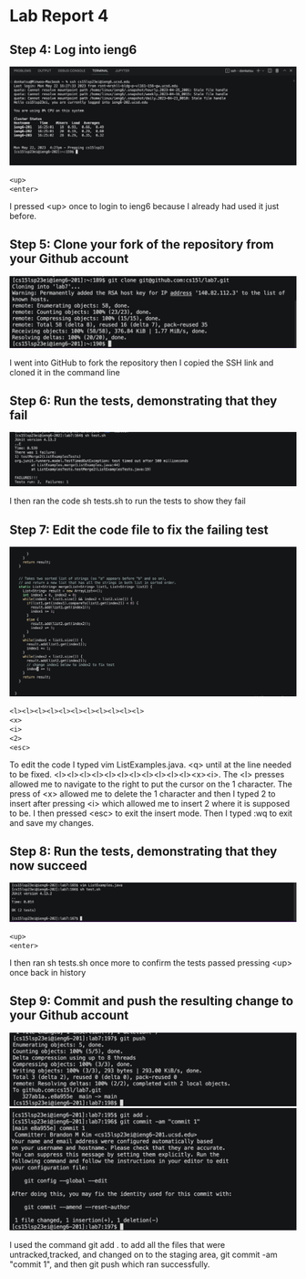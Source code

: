 # Lab Report 4


## Step 4: Log into ieng6

![Image](lr41.jpg)

```
<up>
<enter>
```

I pressed \<up\> once to login to ieng6 because I already had used it just before.

## Step 5: Clone your fork of the repository from your Github account

![Image](lr4clone.jpg)

I went into GitHub to fork the repository then I copied the SSH link and cloned it in the command line

## Step 6: Run the tests, demonstrating that they fail

![Image](lr43.jpg)

I then ran the code sh tests.sh to run the tests to show they fail

## Step 7: Edit the code file to fix the failing test

![Image](lr44.jpg)

```
<l><l><l><l><l><l><l><l><l><l><l>
<x>
<i>
<2>
<esc>
```

To edit the code I typed vim ListExamples.java. \<q\> until at the line needed to be fixed. \<l\>\<l\>\<l\>\<l\>\<l\>\<l\>\<l\>\<l\>\<l\>\<l\>\<l\>\<x\>\<i\>. The \<l\> presses allowed me to navigate to the right to put the cursor on the 1 character. The press of \<x\> allowed me to delete the 1 character and then I typed 2 to insert after pressing \<i\> which allowed me to insert 2 where it is supposed to be. I then pressed \<esc\> to exit the insert mode. Then I typed :wq to exit and save my changes.

## Step 8: Run the tests, demonstrating that they now succeed

![Image](lr45.jpg)

```
<up>
<enter>
```

I then ran sh tests.sh once more to confirm the tests passed pressing \<up\> once back in history

## Step 9: Commit and push the resulting change to your Github account

![Image](lr4push.jpg)
![Image](lr4commit.jpg)

I used the command git add . to add all the files that were untracked,tracked, and changed on to the staging area, git commit -am "commit 1", and then git push which ran successfully.
  

  
  

